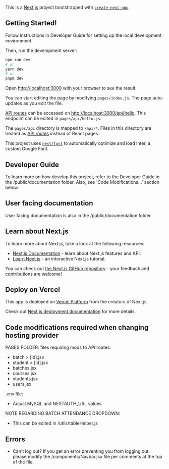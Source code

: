 This is a [Next.js](https://nextjs.org/) project bootstrapped with [`create-next-app`](https://github.com/vercel/next.js/tree/canary/packages/create-next-app).

## Getting Started!

Follow instructions in Developer Guide for setting up the local development environment.

Then, run the development server:

```bash
npm run dev
# or
yarn dev
# or
pnpm dev
```

Open [http://localhost:3000](http://localhost:3000) with your browser to see the result.

You can start editing the page by modifying `pages/index.js`. The page auto-updates as you edit the file.

[API routes](https://nextjs.org/docs/api-routes/introduction) can be accessed on [http://localhost:3000/api/hello](http://localhost:3000/api/hello). This endpoint can be edited in `pages/api/hello.js`.

The `pages/api` directory is mapped to `/api/*`. Files in this directory are treated as [API routes](https://nextjs.org/docs/api-routes/introduction) instead of React pages.

This project uses [`next/font`](https://nextjs.org/docs/basic-features/font-optimization) to automatically optimize and load Inter, a custom Google Font.

## Developer Guide

To learn more on how develop this project, refer to the Developer Guide in the /public/documentation folder. Also, see 'Code Modifications...' section below.

## User facing documentation

User facing documentation is also in the /public/documentation folder

## Learn about Next.js
To learn more about Next.js, take a look at the following resources:

- [Next.js Documentation](https://nextjs.org/docs) - learn about Next.js features and API.
- [Learn Next.js](https://nextjs.org/learn) - an interactive Next.js tutorial.

You can check out [the Next.js GitHub repository](https://github.com/vercel/next.js/) - your feedback and contributions are welcome!

## Deploy on Vercel

This app is deployed on [Vercel Platform](https://vercel.com/new?utm_medium=default-template&filter=next.js&utm_source=create-next-app&utm_campaign=create-next-app-readme) from the creators of Next.js.

Check out [Next.js deployment documentation](https://nextjs.org/docs/deployment) for more details.

## Code modifications required when changing hosting provider

PAGES FOLDER: files requiring mods to API routes:
  - batch > [id].jsx
  - student > [id].jsx
  - batches.jsx
  - courses.jsx
  - students.jsx
  - users.jsx

.env file: 
  - Adjust MySQL and NEXTAUTH_URL values

NOTE REGARDING BATCH ATTENDANCE DROPDOWN:
  - This can be edited in /utils/tableHelper.js

## Errors
  - Can't log out? If you get an error preventing you from logging out: 
please modify the /components/Navbar.jsx file per comments 
at the top of the file.
